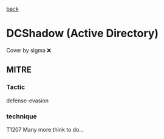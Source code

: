 [back](../index.md)
# DCShadow (Active Directory)
Cover by sigma :x: 
## MITRE
### Tactic
defense-evasion
### technique
T1207
Many more think to do...
